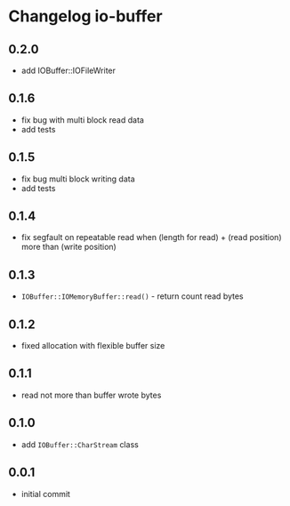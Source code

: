 # Changelog io-buffer

## 0.2.0
  - add IOBuffer::IOFileWriter

## 0.1.6
  - fix bug with multi block read data
  - add tests

## 0.1.5
  - fix bug multi block writing data
  - add tests

## 0.1.4
  - fix segfault on repeatable read when (length for read) + (read position) more than (write position)

## 0.1.3
  - `IOBuffer::IOMemoryBuffer::read()` - return count read bytes

## 0.1.2
  - fixed allocation with flexible buffer size

## 0.1.1
  - read not more than buffer wrote bytes

## 0.1.0
  - add `IOBuffer::CharStream` class

## 0.0.1
  - initial commit
